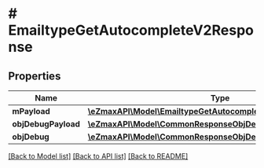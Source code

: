 # # EmailtypeGetAutocompleteV2Response

## Properties

Name | Type | Description | Notes
------------ | ------------- | ------------- | -------------
**mPayload** | [**\eZmaxAPI\Model\EmailtypeGetAutocompleteV2ResponseMPayload**](EmailtypeGetAutocompleteV2ResponseMPayload.md) |  |
**objDebugPayload** | [**\eZmaxAPI\Model\CommonResponseObjDebugPayload**](CommonResponseObjDebugPayload.md) |  | [optional]
**objDebug** | [**\eZmaxAPI\Model\CommonResponseObjDebug**](CommonResponseObjDebug.md) |  | [optional]

[[Back to Model list]](../../README.md#models) [[Back to API list]](../../README.md#endpoints) [[Back to README]](../../README.md)
